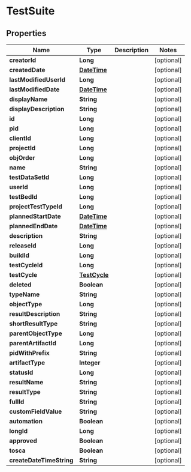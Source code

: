 
# TestSuite

## Properties
Name | Type | Description | Notes
------------ | ------------- | ------------- | -------------
**creatorId** | **Long** |  |  [optional]
**createdDate** | [**DateTime**](DateTime.md) |  |  [optional]
**lastModifiedUserId** | **Long** |  |  [optional]
**lastModifiedDate** | [**DateTime**](DateTime.md) |  |  [optional]
**displayName** | **String** |  |  [optional]
**displayDescription** | **String** |  |  [optional]
**id** | **Long** |  |  [optional]
**pid** | **Long** |  |  [optional]
**clientId** | **Long** |  |  [optional]
**projectId** | **Long** |  |  [optional]
**objOrder** | **Long** |  |  [optional]
**name** | **String** |  |  [optional]
**testDataSetId** | **Long** |  |  [optional]
**userId** | **Long** |  |  [optional]
**testBedId** | **Long** |  |  [optional]
**projectTestTypeId** | **Long** |  |  [optional]
**plannedStartDate** | [**DateTime**](DateTime.md) |  |  [optional]
**plannedEndDate** | [**DateTime**](DateTime.md) |  |  [optional]
**description** | **String** |  |  [optional]
**releaseId** | **Long** |  |  [optional]
**buildId** | **Long** |  |  [optional]
**testCycleId** | **Long** |  |  [optional]
**testCycle** | [**TestCycle**](TestCycle.md) |  |  [optional]
**deleted** | **Boolean** |  |  [optional]
**typeName** | **String** |  |  [optional]
**objectType** | **Long** |  |  [optional]
**resultDescription** | **String** |  |  [optional]
**shortResultType** | **String** |  |  [optional]
**parentObjectType** | **Long** |  |  [optional]
**parentArtifactId** | **Long** |  |  [optional]
**pidWithPrefix** | **String** |  |  [optional]
**artifactType** | **Integer** |  |  [optional]
**statusId** | **Long** |  |  [optional]
**resultName** | **String** |  |  [optional]
**resultType** | **String** |  |  [optional]
**fullId** | **String** |  |  [optional]
**customFieldValue** | **String** |  |  [optional]
**automation** | **Boolean** |  |  [optional]
**longId** | **Long** |  |  [optional]
**approved** | **Boolean** |  |  [optional]
**tosca** | **Boolean** |  |  [optional]
**createDateTimeString** | **String** |  |  [optional]



